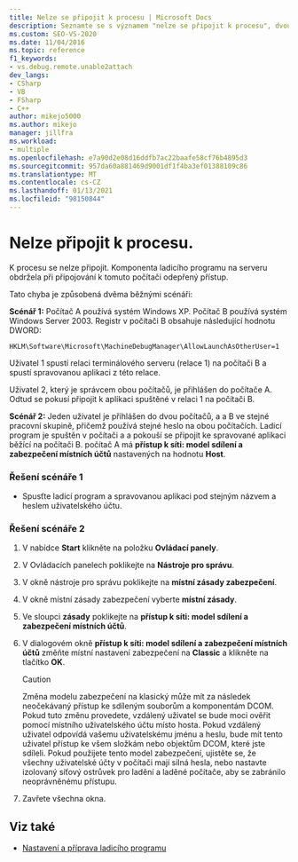 ```yaml
---
title: Nelze se připojit k procesu | Microsoft Docs
description: Seznamte se s významem "nelze se připojit k procesu", dvou scénářům, které to způsobují, a řešení.
ms.custom: SEO-VS-2020
ms.date: 11/04/2016
ms.topic: reference
f1_keywords:
- vs.debug.remote.unable2attach
dev_langs:
- CSharp
- VB
- FSharp
- C++
author: mikejo5000
ms.author: mikejo
manager: jillfra
ms.workload:
- multiple
ms.openlocfilehash: e7a90d2e08d16ddfb7ac22baafe58cf76b4895d3
ms.sourcegitcommit: 957da60a881469d9001df1f4ba3ef01388109c86
ms.translationtype: MT
ms.contentlocale: cs-CZ
ms.lasthandoff: 01/13/2021
ms.locfileid: "98150844"
---
```

# <a name="unable-to-attach-to-the-process"></a>Nelze připojit k procesu.
K procesu se nelze připojit. Komponenta ladicího programu na serveru obdržela při připojování k tomuto počítači odepřený přístup.

 Tato chyba je způsobená dvěma běžnými scénáři:

 **Scénář 1:** Počítač A používá systém Windows XP. Počítač B používá systém Windows Server 2003. Registr v počítači B obsahuje následující hodnotu DWORD:

 `HKLM\Software\Microsoft\MachineDebugManager\AllowLaunchAsOtherUser=1`

 Uživatel 1 spustí relaci terminálového serveru (relace 1) na počítači B a spustí spravovanou aplikaci z této relace.

 Uživatel 2, který je správcem obou počítačů, je přihlášen do počítače A. Odtud se pokusí připojit k aplikaci spuštěné v relaci 1 na počítači B.

 **Scénář 2:** Jeden uživatel je přihlášen do dvou počítačů, a a B ve stejné pracovní skupině, přičemž používá stejné heslo na obou počítačích. Ladicí program je spuštěn v počítači a a pokouší se připojit ke spravované aplikaci běžící na počítači B. počítač A má **přístup k síti: model sdílení a zabezpečení místních účtů** nastavených na hodnotu **Host**.

### <a name="to-solve-scenario-1"></a>Řešení scénáře 1

- Spusťte ladicí program a spravovanou aplikaci pod stejným názvem a heslem uživatelského účtu.

### <a name="to-solve-scenario-2"></a>Řešení scénáře 2

1. V nabídce **Start** klikněte na položku **Ovládací panely**.

2. V Ovládacích panelech poklikejte na **Nástroje pro správu**.

3. V okně nástroje pro správu poklikejte na **místní zásady zabezpečení**.

4. V okně místní zásady zabezpečení vyberte **místní zásady**.

5. Ve sloupci **zásady** poklikejte na **přístup k síti: model sdílení a zabezpečení místních účtů**.

6. V dialogovém okně **přístup k síti: model sdílení a zabezpečení místních účtů** změňte místní nastavení zabezpečení na **Classic** a klikněte na tlačítko **OK**.

    > [!CAUTION]
    > Změna modelu zabezpečení na klasický může mít za následek neočekávaný přístup ke sdíleným souborům a komponentám DCOM. Pokud tuto změnu provedete, vzdálený uživatel se bude moci ověřit pomocí místního uživatelského účtu místo hosta. Pokud vzdálený uživatel odpovídá vašemu uživatelskému jménu a heslu, bude mít tento uživatel přístup ke všem složkám nebo objektům DCOM, které jste sdíleli. Pokud použijete tento model zabezpečení, ujistěte se, že všechny uživatelské účty v počítači mají silná hesla, nebo nastavte izolovaný síťový ostrůvek pro ladění a laděné počítače, aby se zabránilo neoprávněnému přístupu.

7. Zavřete všechna okna.

## <a name="see-also"></a>Viz také
- [Nastavení a příprava ladicího programu](../debugger/debugger-settings-and-preparation.md)
